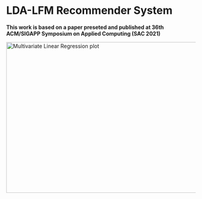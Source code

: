 # LDA-LFM Recommender System 
**This work is based on a paper preseted and published at 36th ACM/SIGAPP Symposium on Applied Computing (SAC 2021)**

<p> <img href ="https://medium.com/mlearning-ai/using-customer-and-product-features-in-recommender-systems-2734258873cf" src="https://miro.medium.com/max/1120/1*OAHUmDf7SkFFeYF6Bsa5EQ.png?raw=true"
  alt="Multivariate Linear Regression plot"
  width="1000" height="400"> </p>
